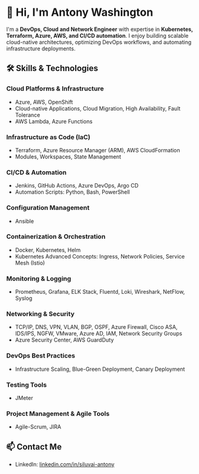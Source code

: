 # 👋 Hi, I'm Antony Washington

I'm a **DevOps, Cloud and Network Engineer** with expertise in **Kubernetes, Terraform, Azure, AWS, and CI/CD automation**. I enjoy building scalable cloud-native architectures, optimizing DevOps workflows, and automating infrastructure deployments.

## 🛠 Skills & Technologies

### Cloud Platforms & Infrastructure
- Azure, AWS, OpenShift
- Cloud-native Applications, Cloud Migration, High Availability, Fault Tolerance
- AWS Lambda, Azure Functions

### Infrastructure as Code (IaC)
- Terraform, Azure Resource Manager (ARM), AWS CloudFormation
- Modules, Workspaces, State Management

### CI/CD & Automation
- Jenkins, GitHub Actions, Azure DevOps, Argo CD
- Automation Scripts: Python, Bash, PowerShell

### Configuration Management
- Ansible

### Containerization & Orchestration
- Docker, Kubernetes, Helm
- Kubernetes Advanced Concepts: Ingress, Network Policies, Service Mesh (Istio)

### Monitoring & Logging
- Prometheus, Grafana, ELK Stack, Fluentd, Loki, Wireshark, NetFlow, Syslog

### Networking & Security
- TCP/IP, DNS, VPN, VLAN, BGP, OSPF, Azure Firewall, Cisco ASA, IDS/IPS, NGFW, VMware, Azure AD, IAM, Network Security Groups
- Azure Security Center, AWS GuardDuty

### DevOps Best Practices
- Infrastructure Scaling, Blue-Green Deployment, Canary Deployment

### Testing Tools
- JMeter

### Project Management & Agile Tools
- Agile-Scrum, JIRA

## 📫 Contact Me
- LinkedIn: [linkedin.com/in/siluvai-antony](https://www.linkedin.com/in/siluvai-antony)
